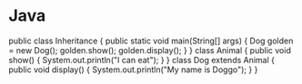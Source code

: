 # Java
public class Inheritance
{
  public static void main(String[] args)
  {
    Dog golden = new Dog();
    golden.show();
    golden.display();
  }
}
class Animal
{
  public void show()
  {
    System.out.println("I can eat");
  }
}
class Dog extends Animal
{
  public void display()
  {
    System.out.println("My name is Doggo");
  }
}
